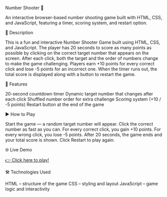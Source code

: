 Number Shooter 🎯

An interactive browser-based number shooting game built with HTML, CSS, and JavaScript, featuring a timer, scoring system, and restart option.

📖 Description

This is a fun and interactive Number Shooter Game built using HTML, CSS, and JavaScript.
The player has 20 seconds to score as many points as possible by clicking on the correct target number that appears on the screen.
After each click, both the target and the order of numbers change to make the game challenging.
Players earn +10 points for every correct click and lose -5 points for an incorrect one. When the timer runs out, the total score is displayed along with a button to restart the game.

🚀 Features

20-second countdown timer
Dynamic target number that changes after each click
Shuffled number order for extra challenge
Scoring system (+10 / -5 points)
Restart button at the end of the game

▶️ How to Play

Start the game — a random target number will appear.
Click the correct number as fast as you can.
For every correct click, you gain +10 points.
For every wrong click, you lose -5 points.
After 20 seconds, the game ends and your total score is shown.
Click Restart to play again.

🌐 Live Demo

[👉 Click here to play!](https://Kartikey-Kanwal.github.io/Number-Game/)


🛠️ Technologies Used

HTML – structure of the game
CSS – styling and layout
JavaScript – game logic and interactivity
